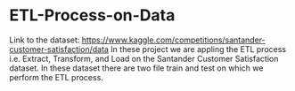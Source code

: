 # ETL-Process-on-Data
Link to the dataset: https://www.kaggle.com/competitions/santander-customer-satisfaction/data
In these project we are appling the ETL process i.e. Extract, Transform, and Load on the Santander Customer Satisfaction dataset.
In these dataset there are two file train and test on which we perform the ETL process.
